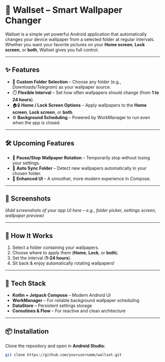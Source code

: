 # 🌄 Wallset – Smart Wallpaper Changer

Wallset is a simple yet powerful Android application that automatically changes your device wallpaper from a selected folder at regular intervals.  
Whether you want your favorite pictures on your **Home screen**, **Lock screen**, or **both**, Wallset gives you full control.  

---

## ✨ Features

- 📂 **Custom Folder Selection** – Choose any folder (e.g., *Downloads/Telegram*) as your wallpaper source.  
- ⏱️ **Flexible Interval** – Set how often wallpapers should change (from **1 to 24 hours**).  
- 🏠🔒 **Home / Lock Screen Options** – Apply wallpapers to the **Home screen**, **Lock screen**, or **both**.  
- ⚙️ **Background Scheduling** – Powered by WorkManager to run even when the app is closed.  

---

## 🛠 Upcoming Features

- 🛑 **Pause/Stop Wallpaper Rotation** – Temporarily stop without losing your settings.  
- 🔄 **Auto Sync Folder** – Detect new wallpapers automatically in your chosen folder.  
- 🎨 **Enhanced UI** – A smoother, more modern experience in Compose.  

---

## 📸 Screenshots

*(Add screenshots of your app UI here – e.g., folder picker, settings screen, wallpaper preview)*  

---

## 🚀 How It Works

1. Select a folder containing your wallpapers.  
2. Choose where to apply them (**Home**, **Lock**, or **both**).  
3. Set the interval (**1–24 hours**).  
4. Sit back & enjoy automatically rotating wallpapers!  

---

## 🔧 Tech Stack

- **Kotlin + Jetpack Compose** – Modern Android UI  
- **WorkManager** – For reliable background wallpaper scheduling  
- **DataStore** – Persistent settings storage  
- **Coroutines & Flow** – For reactive and clean architecture  

---

## 📦 Installation

Clone the repository and open in **Android Studio**:

```bash
git clone https://github.com/yourusername/wallset.git
